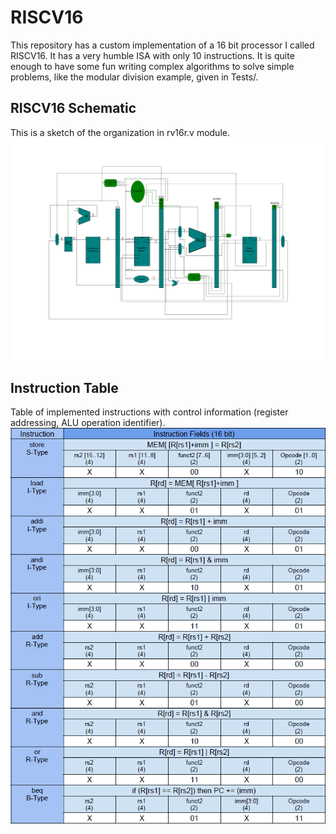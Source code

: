 # RISCV16
This repository has a custom implementation of a 16 bit processor I called RISCV16. It has a very humble ISA with only 10 instructions. It is quite enough to have some fun writing complex algorithms to solve simple problems, like the modular division example, given in Tests/.
## RISCV16 Schematic
This is a sketch of the organization in rv16r.v module.
![RISCV16 Schematic](/Doc/images/RISCV16_schematic.png)
## Instruction Table
Table of implemented instructions with control information (register addressing, ALU operation identifier).
![Instruction Table](/Doc/images/instruction_table.png)
